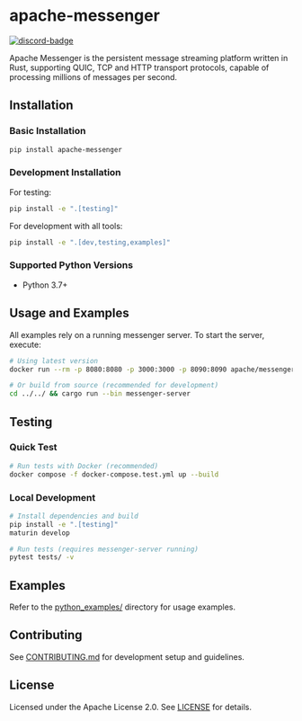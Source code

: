 # apache-messenger

[![discord-badge](https://img.shields.io/discord/1144142576266530928)](https://discord.gg/C5Sux5NcRa)

Apache Messenger is the persistent message streaming platform written in Rust, supporting QUIC, TCP and HTTP transport protocols, capable of processing millions of messages per second.

## Installation

### Basic Installation

```bash
pip install apache-messenger
```

### Development Installation

For testing:

```bash
pip install -e ".[testing]"
```

For development with all tools:

```bash
pip install -e ".[dev,testing,examples]"
```

### Supported Python Versions

- Python 3.7+

## Usage and Examples

All examples rely on a running messenger server. To start the server, execute:

```bash
# Using latest version
docker run --rm -p 8080:8080 -p 3000:3000 -p 8090:8090 apache/messenger:latest

# Or build from source (recommended for development)
cd ../../ && cargo run --bin messenger-server
```

## Testing

### Quick Test

```bash
# Run tests with Docker (recommended)
docker compose -f docker-compose.test.yml up --build
```

### Local Development

```bash
# Install dependencies and build
pip install -e ".[testing]"
maturin develop

# Run tests (requires messenger-server running)
pytest tests/ -v
```

## Examples

Refer to the [python_examples/](https://github.com/apache/messenger/tree/master/foreign/python/python_examples) directory for usage examples.

## Contributing

See [CONTRIBUTING.md](https://github.com/apache/messenger/blob/master/foreign/python/CONTRIBUTING.md) for development setup and guidelines.

## License

Licensed under the Apache License 2.0. See [LICENSE](https://github.com/apache/messenger/blob/master/foreign/python/LICENSE) for details.
